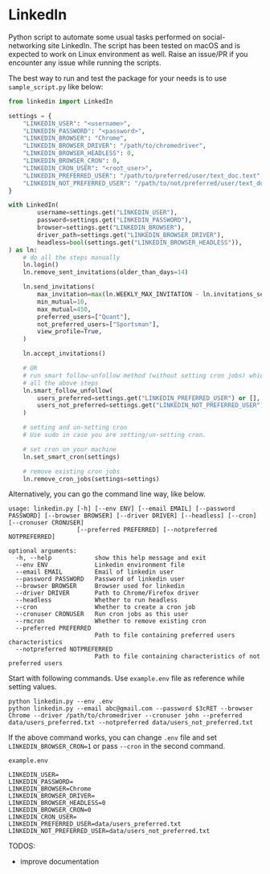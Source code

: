 # LinkedIn

Python script to automate some usual tasks performed on social-networking site LinkedIn. The script has been tested on
macOS and is expected to work on Linux environment as well. Raise an issue/PR if you encounter any issue while running
the scripts.

The best way to run and test the package for your needs is to use `sample_script.py` like below:

```python
from linkedin import LinkedIn

settings = {
    "LINKEDIN_USER": "<username>",
    "LINKEDIN_PASSWORD": "<password>",
    "LINKEDIN_BROWSER": "Chrome",
    "LINKEDIN_BROWSER_DRIVER": "/path/to/chromedriver",
    "LINKEDIN_BROWSER_HEADLESS": 0,
    "LINKEDIN_BROWSER_CRON": 0,
    "LINKEDIN_CRON_USER": "<root_user>",
    "LINKEDIN_PREFERRED_USER": "/path/to/preferred/user/text_doc.text",
    "LINKEDIN_NOT_PREFERRED_USER": "/path/to/not/preferred/user/text_doc.text",
}

with LinkedIn(
        username=settings.get("LINKEDIN_USER"),
        password=settings.get("LINKEDIN_PASSWORD"),
        browser=settings.get("LINKEDIN_BROWSER"),
        driver_path=settings.get("LINKEDIN_BROWSER_DRIVER"),
        headless=bool(settings.get("LINKEDIN_BROWSER_HEADLESS")),
) as ln:
    # do all the steps manually
    ln.login()
    ln.remove_sent_invitations(older_than_days=14)

    ln.send_invitations(
        max_invitation=max(ln.WEEKLY_MAX_INVITATION - ln.invitations_sent_last_week, 0),
        min_mutual=10,
        max_mutual=450,
        preferred_users=["Quant"],
        not_preferred_users=["Sportsman"],
        view_profile=True,
    )

    ln.accept_invitations()

    # OR
    # run smart follow-unfollow method (without setting cron jobs) which essentially does the same thing as
    # all the above steps
    ln.smart_follow_unfollow(
        users_preferred=settings.get("LINKEDIN_PREFERRED_USER") or [],
        users_not_preferred=settings.get("LINKEDIN_NOT_PREFERRED_USER") or [],
    )

    # setting and un-setting cron
    # Use sudo in case you are setting/un-setting cron.

    # set cron on your machine
    ln.set_smart_cron(settings)

    # remove existing cron jobs
    ln.remove_cron_jobs(settings=settings)
```

Alternatively, you can go the command line way, like below.

    usage: linkedin.py [-h] [--env ENV] [--email EMAIL] [--password PASSWORD] [--browser BROWSER] [--driver DRIVER] [--headless] [--cron] [--cronuser CRONUSER]
                       [--preferred PREFERRED] [--notpreferred NOTPREFERRED]

    optional arguments:
      -h, --help            show this help message and exit
      --env ENV             Linkedin environment file
      --email EMAIL         Email of linkedin user
      --password PASSWORD   Password of linkedin user
      --browser BROWSER     Browser used for linkedin
      --driver DRIVER       Path to Chrome/Firefox driver
      --headless            Whether to run headless
      --cron                Whether to create a cron job
      --cronuser CRONUSER   Run cron jobs as this user
      --rmcron              Whether to remove existing cron
      --preferred PREFERRED
                            Path to file containing preferred users characteristics
      --notpreferred NOTPREFERRED
                            Path to file containing characteristics of not preferred users

Start with following commands. Use `example.env` file as reference while setting values.

    python linkedin.py --env .env
    python linkedin.py --email abc@gmail.com --password $3cRET --browser Chrome --driver /path/to/chromedriver --cronuser john --preferred data/users_preferred.txt --notpreferred data/users_not_preferred.txt

If the above command works, you can change `.env` file and set `LINKEDIN_BROWSER_CRON=1` or pass `--cron` in the second
command.

`example.env`

    LINKEDIN_USER=
    LINKEDIN_PASSWORD=
    LINKEDIN_BROWSER=Chrome
    LINKEDIN_BROWSER_DRIVER=
    LINKEDIN_BROWSER_HEADLESS=0
    LINKEDIN_BROWSER_CRON=0
    LINKEDIN_CRON_USER=
    LINKEDIN_PREFERRED_USER=data/users_preferred.txt
    LINKEDIN_NOT_PREFERRED_USER=data/users_not_preferred.txt

TODOS:

- improve documentation
